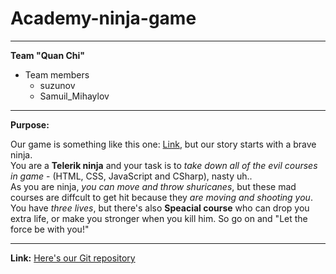 # Academy-ninja-game

***

**Team "Quan Chi"**

* Team members
   * suzunov
   * Samuil_Mihaylov

***

**Purpose:**

Our game is something like this one: [Link](http://www.pacxon4u.com/space-invaders/), but our story starts with a brave ninja.<br />
You are a **Telerik ninja** and your task is to *take down all of the evil courses in game* - (HTML, CSS, JavaScript and CSharp), nasty uh..<br />
As you are ninja, *you can move and throw shuricanes*, but these mad courses are diffcult to get hit because they *are moving and shooting you*.<br />
You have *three lives*, but there's also **Speacial course** who can drop you extra life, or make you stronger when you kill him.
So go on and "Let the force be with you!"

***

**Link:**
[Here's our Git repository](https://github.com/sguzunov/Academy-ninja-game)